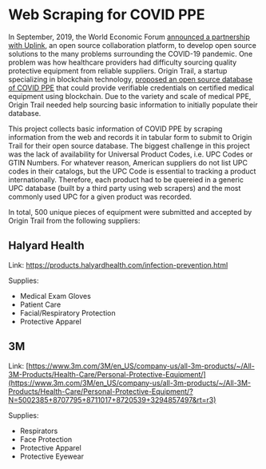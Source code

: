 # Web Scraping for COVID PPE

In September, 2019, the World Economic Forum [announced a partnership with Uplink](https://www.weforum.org/agenda/2020/09/these-15-innovations-are-helping-us-to-fight-covid-19-and-its-aftermath), an open source collaboration platform, to develop open source solutions to the many problems surrounding the COVID-19 pandemic. One problem was how healthcare providers had difficulty sourcing quality protective equipment from reliable suppliers. Origin Trail, a startup specializing in blockchain technology, [proposed an open source database of COVID PPE](https://uplink.weforum.org/uplink/s/uplink-contribution/a012o00001OSRbUAAX/origintrail-trusted-covid19-essential-supplies-repository) that could provide verifiable credentials on certified medical equipment using blockchain. Due to the variety and scale of medical PPE, Origin Trail needed help sourcing basic information to initially populate their database.

This project collects basic information of COVID PPE by scraping information from the web and records it in tabular form to submit to Origin Trail for their open source database. The biggest challenge in this project was the lack of availability for Universal Product Codes, i.e. UPC Codes or GTIN Numbers. For whatever reason, American suppliers do not list UPC codes in their catalogs, but the UPC Code is essential to tracking a product internationally. Therefore, each product had to be quereied in a generic UPC database (built by a third party using web scrapers) and the most commonly used UPC for a given product was recorded.

In total, 500 unique pieces of equipment were submitted and accepted by Origin Trail from the following suppliers:

## Halyard Health

Link: https://products.halyardhealth.com/infection-prevention.html

Supplies:
* Medical Exam Gloves
* Patient Care
* Facial/Respiratory Protection
* Protective Apparel

## 3M

Link: [https://www.3m.com/3M/en_US/company-us/all-3m-products/~/All-3M-Products/Health-Care/Personal-Protective-Equipment/](https://www.3m.com/3M/en_US/company-us/all-3m-products/~/All-3M-Products/Health-Care/Personal-Protective-Equipment/?N=5002385+8707795+8711017+8720539+3294857497&rt=r3)

Supplies:
* Respirators
* Face Protection
* Protective Apparel
* Protective Eyewear
